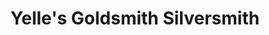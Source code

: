 ---
title: "Yelle's Goldsmith Silversmith"
url: /exeter/yelles-goldsmith-silversmith/
shop: jewelry
---
